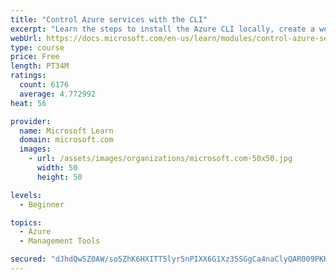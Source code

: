 ```yaml
---
title: "Control Azure services with the CLI"
excerpt: "Learn the steps to install the Azure CLI locally, create a website, and manage Azure resources using the CLI."
webUrl: https://docs.microsoft.com/en-us/learn/modules/control-azure-services-with-cli/
type: course
price: Free
length: PT34M
ratings:
  count: 6176
  average: 4.772992
heat: 56

provider:
  name: Microsoft Learn
  domain: microsoft.com
  images:
    - url: /assets/images/organizations/microsoft.com-50x50.jpg
      width: 50
      height: 50

levels:
  - Beginner

topics:
  - Azure
  - Management Tools

secured: "dJhdQw5Z0AW/so5ZhK6HXITT5lyr5nPIXX6G1Xz35SGgCa4naClyQAR009PKHDjfU7Q3/2tcMuTJi737UI23VWyRaR/YQgYIgiVo40FFhY0yoMJl3ns1igT4xohk+z5J0UmJotlqYU7mOhjZ6c8W8qphVkZld7j4TSPMnUDSzQQO4Smzvu+rVn2AzAhBDrvyh8BepveG4avK2IqppoaQxMy+r4rrW+ITJVcbNtzEzYDrj8baq00e3zXwL6Feq1e/oHAohMVX9W4r+w3G8X+Q6TCd8jHK87Ysw8Zy8zoF8YYunEQkVSE6UZX0GjZsqm2HWosUchbqelv2X/mO+zoNh8PfeiMjPMg3VvMPo8ld3zFKtxpdjCswgYZStxSOQLaNAoUAsT6YU7blftaexdmwgwsnsYG7cYrgX7Ibdh3Li2U=;XUWpm7XI1nLtrXZXr/vZNA=="
---
```


